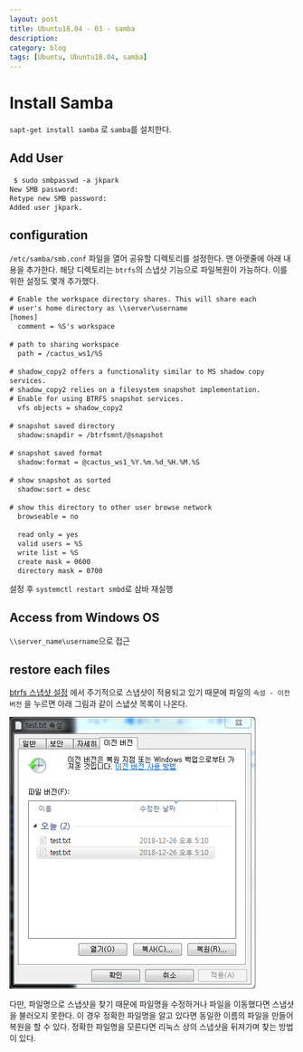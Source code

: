 ```yaml
---
layout: post
title: Ubuntu18.04 - 03 - samba
description:
category: blog
tags: [Ubuntu, Ubuntu18.04, samba]
---
```


# Install Samba

`sapt-get install samba` 로 `samba`를 설치한다.

## Add User

```
 $ sudo smbpasswd -a jkpark
New SMB password:
Retype new SMB password:
Added user jkpark.
```

## configuration

`/etc/samba/smb.conf` 파일을 열어 공유할 디렉토리를 설정한다.
맨 아랫줄에 아래 내용을 추가한다. 해당 디렉토리는 `btrfs`의 스냅샷 기능으로 파일복원이 가능하다. 이를 위한 설정도 몇개 추가했다.

```
# Enable the workspace directory shares. This will share each
# user's home directory as \\server\username
[homes]
  comment = %S's workspace

# path to sharing workspace
  path = /cactus_ws1/%S

# shadow_copy2 offers a functionality similar to MS shadow copy services.
# shadow_copy2 relies on a filesystem snapshot implementation.
# Enable for using BTRFS snapshot services.
  vfs objects = shadow_copy2

# snapshot saved directory
  shadow:snapdir = /btrfsmnt/@snapshot

# snapshot saved format
  shadow:format = @cactus_ws1_%Y.%m.%d_%H.%M.%S

# show snapshot as sorted
  shadow:sort = desc

# show this directory to other user browse network
  browseable = no

  read only = yes
  valid users = %S
  write list = %S
  create mask = 0600
  directory mask = 0700
```

설정 후 `systemctl restart smbd`로 삼바 재실행 

## Access from Windows OS

`\\server_name\username`으로 접근

## restore each files

[btrfs 스냅샷 설정](install_ubuntu1804-02-btrfs#automatically-snapshot-creation) 에서 주기적으로 스냅샷이 적용되고 있기 때문에 파일의 `속성 - 이전 버전` 을 누르면 아래 그림과 같이 스냆샷 목록이 나온다.

![](/images/posts/install-ubuntu1804/samba01.png)

다만, 파일명으로 스냅샷을 찾기 때문에 파일명을 수정하거나 파일을 이동했다면 스냅샷을 불러오지 못한다. 이 경우 정확한 파일명을 알고 있다면 동일한 이름의 파일을 만들어 복원을 할 수 있다. 정확한 파일명을 모른다면 리눅스 상의 스냅샷을 뒤져가며 찾는 방법이 있다.
